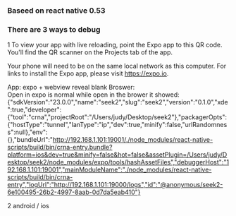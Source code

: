 ### Baseed on react native 0.53


### There are 3 ways to debug

1 To view your app with live reloading, point the Expo app to this QR code.
You'll find the QR scanner on the Projects tab of the app.  

Your phone will need to be on the same local network as this computer.
For links to install the Expo app, please visit https://expo.io.   

App:  expo + webview reveal blank
Broswer:   
Open in expo is normal while open in the brower it showed:  
{"sdkVersion":"23.0.0","name":"seek2","slug":"seek2","version":"0.1.0","xde":true,"developer":{"tool":"crna","projectRoot":"/Users/judy/Desktop/seek2"},"packagerOpts":{"hostType":"tunnel","lanType":"ip","dev":true,"minify":false,"urlRandomness":null},"env":{},"bundleUrl":"http://192.168.1.101:19001/./node_modules/react-native-scripts/build/bin/crna-entry.bundle?platform=ios&dev=true&minify=false&hot=false&assetPlugin=/Users/judy/Desktop/seek2/node_modules/expo/tools/hashAssetFiles","debuggerHost":"192.168.1.101:19001","mainModuleName":"./node_modules/react-native-scripts/build/bin/crna-entry","logUrl":"http://192.168.1.101:19000/logs","id":"@anonymous/seek2-6e100495-26b2-4997-8aab-0d7da5eab410"}     

2 android / ios

